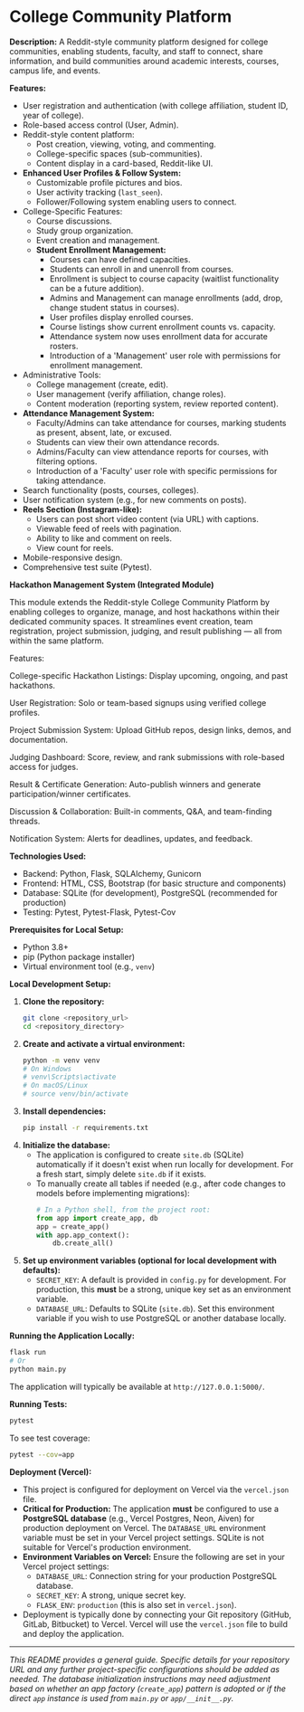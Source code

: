 # College Community Platform

**Description:** A Reddit-style community platform designed for college communities, enabling students, faculty, and staff to connect, share information, and build communities around academic interests, courses, campus life, and events.

**Features:**
*   User registration and authentication (with college affiliation, student ID, year of college).
*   Role-based access control (User, Admin).
*   Reddit-style content platform:
    *   Post creation, viewing, voting, and commenting.
    *   College-specific spaces (sub-communities).
    *   Content display in a card-based, Reddit-like UI.
*   **Enhanced User Profiles & Follow System:**
    *   Customizable profile pictures and bios.
    *   User activity tracking (`last_seen`).
    *   Follower/Following system enabling users to connect.
*   College-Specific Features:
    *   Course discussions.
    *   Study group organization.
    *   Event creation and management.
    *   **Student Enrollment Management:**
        *   Courses can have defined capacities.
        *   Students can enroll in and unenroll from courses.
        *   Enrollment is subject to course capacity (waitlist functionality can be a future addition).
        *   Admins and Management can manage enrollments (add, drop, change student status in courses).
        *   User profiles display enrolled courses.
        *   Course listings show current enrollment counts vs. capacity.
        *   Attendance system now uses enrollment data for accurate rosters.
        *   Introduction of a 'Management' user role with permissions for enrollment management.
*   Administrative Tools:
    *   College management (create, edit).
    *   User management (verify affiliation, change roles).
    *   Content moderation (reporting system, review reported content).
*   **Attendance Management System:**
    *   Faculty/Admins can take attendance for courses, marking students as present, absent, late, or excused.
    *   Students can view their own attendance records.
    *   Admins/Faculty can view attendance reports for courses, with filtering options.
    *   Introduction of a 'Faculty' user role with specific permissions for taking attendance.
*   Search functionality (posts, courses, colleges).
*   User notification system (e.g., for new comments on posts).
*   **Reels Section (Instagram-like):**
    *   Users can post short video content (via URL) with captions.
    *   Viewable feed of reels with pagination.
    *   Ability to like and comment on reels.
    *   View count for reels.
*   Mobile-responsive design.
*   Comprehensive test suite (Pytest).

  **Hackathon Management System (Integrated Module)**

This module extends the Reddit-style College Community Platform by enabling colleges to organize, manage, and host hackathons within their dedicated community spaces. It streamlines event creation, team registration, project submission, judging, and result publishing — all from within the same platform.

Features:

College-specific Hackathon Listings: Display upcoming, ongoing, and past hackathons.

User Registration: Solo or team-based signups using verified college profiles.

Project Submission System: Upload GitHub repos, design links, demos, and documentation.

Judging Dashboard: Score, review, and rank submissions with role-based access for judges.

Result & Certificate Generation: Auto-publish winners and generate participation/winner certificates.

Discussion & Collaboration: Built-in comments, Q&A, and team-finding threads.

Notification System: Alerts for deadlines, updates, and feedback.

**Technologies Used:**
*   Backend: Python, Flask, SQLAlchemy, Gunicorn
*   Frontend: HTML, CSS, Bootstrap (for basic structure and components)
*   Database: SQLite (for development), PostgreSQL (recommended for production)
*   Testing: Pytest, Pytest-Flask, Pytest-Cov

**Prerequisites for Local Setup:**
*   Python 3.8+
*   pip (Python package installer)
*   Virtual environment tool (e.g., `venv`)

**Local Development Setup:**
1.  **Clone the repository:**
    ```bash
    git clone <repository_url>
    cd <repository_directory>
    ```
2.  **Create and activate a virtual environment:**
    ```bash
    python -m venv venv
    # On Windows
    # venv\Scripts\activate
    # On macOS/Linux
    # source venv/bin/activate
    ```
3.  **Install dependencies:**
    ```bash
    pip install -r requirements.txt
    ```
4.  **Initialize the database:**
    *   The application is configured to create `site.db` (SQLite) automatically if it doesn't exist when run locally for development. For a fresh start, simply delete `site.db` if it exists.
    *   To manually create all tables if needed (e.g., after code changes to models before implementing migrations):
        ```python
        # In a Python shell, from the project root:
        from app import create_app, db
        app = create_app()
        with app.app_context():
            db.create_all()
        ```
5.  **Set up environment variables (optional for local development with defaults):**
    *   `SECRET_KEY`: A default is provided in `config.py` for development. For production, this **must** be a strong, unique key set as an environment variable.
    *   `DATABASE_URL`: Defaults to SQLite (`site.db`). Set this environment variable if you wish to use PostgreSQL or another database locally.

**Running the Application Locally:**
```bash
flask run
# Or
python main.py
```
The application will typically be available at `http://127.0.0.1:5000/`.

**Running Tests:**
```bash
pytest
```
To see test coverage:
```bash
pytest --cov=app
```

**Deployment (Vercel):**
*   This project is configured for deployment on Vercel via the `vercel.json` file.
*   **Critical for Production:** The application **must** be configured to use a **PostgreSQL database** (e.g., Vercel Postgres, Neon, Aiven) for production deployment on Vercel. The `DATABASE_URL` environment variable must be set in your Vercel project settings. SQLite is not suitable for Vercel's production environment.
*   **Environment Variables on Vercel:** Ensure the following are set in your Vercel project settings:
    *   `DATABASE_URL`: Connection string for your production PostgreSQL database.
    *   `SECRET_KEY`: A strong, unique secret key.
    *   `FLASK_ENV`: `production` (this is also set in `vercel.json`).
*   Deployment is typically done by connecting your Git repository (GitHub, GitLab, Bitbucket) to Vercel. Vercel will use the `vercel.json` file to build and deploy the application.

---

*This README provides a general guide. Specific details for your repository URL and any further project-specific configurations should be added as needed. The database initialization instructions may need adjustment based on whether an app factory (`create_app`) pattern is adopted or if the direct `app` instance is used from `main.py` or `app/__init__.py`.*
